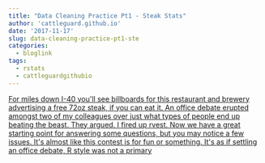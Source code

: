 ```yaml
---
title: "Data Cleaning Practice Pt1 - Steak Stats"
author: 'cattleguard.github.io'
date: '2017-11-17'
slug: data-cleaning-practice-pt1-ste
categories:
  - bloglink
tags:
  - rstats
  - cattleguardgithubio
---
```


[For miles down I-40 you'll see billboards for this restaurant and brewery advertising a free 72oz steak, if you can eat it. An office debate erupted amongst two of my colleagues over just what types of people end up beating the beast. They argued. I fired up rvest. Now we have a great starting point for answering some questions, but you may notice a few issues. It's almost like this contest is for fun or something. It's as if settling an office debate, R style was not a primary<i class="fas fa-external-link-alt"></i>](https://cattleguard.github.io/2017/11/17/data-cleaning-practice-pt1/)

